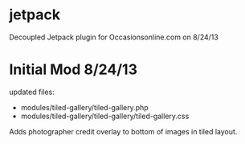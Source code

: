 jetpack
=======

Decoupled Jetpack plugin for Occasionsonline.com on 8/24/13


Initial Mod 8/24/13
======================
updated files:
- modules/tiled-gallery/tiled-gallery.php
- modules/tiled-gallery/tiled-gallery/tiled-gallery.css

Adds photographer credit overlay to bottom of images in tiled layout.
